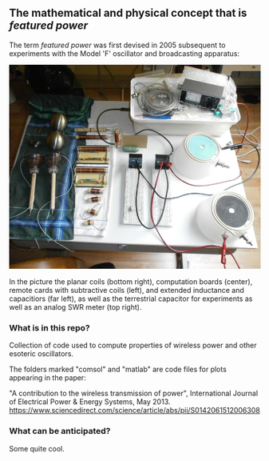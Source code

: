 ## The mathematical and physical concept that is _featured power_

The term _featured power_ was first devised in 2005 subsequent to experiments with the Model 'F' oscillator and broadcasting apparatus:

![image](/images/everything_overhead.jpg)

In the picture the planar coils (bottom right), computation boards (center), remote cards with subtractive coils (left), and extended inductance and capacitiors (far left), as well as the terrestrial capacitor for experiments as well as an analog SWR meter (top right).

### What is in this repo?

Collection of code used to compute properties of wireless power and other esoteric oscillators.

The folders marked "comsol" and "matlab" are code files for plots appearing in the paper:

"A contribution to the wireless transmission of power", International Journal of Electrical Power & Energy Systems, May 2013. https://www.sciencedirect.com/science/article/abs/pii/S0142061512006308

### What can be anticipated?

Some quite cool.